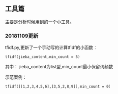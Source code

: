 ## 工具篇
主要是分析时候用到的一个小工具。

### 20181109更新
tfidf.py,更新了一个手动写的计算tfidf的小函数：

    tfidf(jieba_content,min_count = 5)

其中：
jieba_content为list型,min_count最小保留词频数

示范案例：

    tfidf([[1,2,3,4,5,6],[3,5,2,8,9]],min_count = 0)
